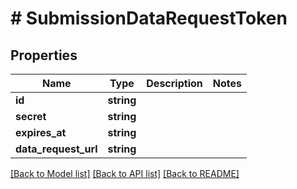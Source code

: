 # # SubmissionDataRequestToken

## Properties

Name | Type | Description | Notes
------------ | ------------- | ------------- | -------------
**id** | **string** |  |
**secret** | **string** |  |
**expires_at** | **string** |  |
**data_request_url** | **string** |  |

[[Back to Model list]](../../README.md#models) [[Back to API list]](../../README.md#endpoints) [[Back to README]](../../README.md)
